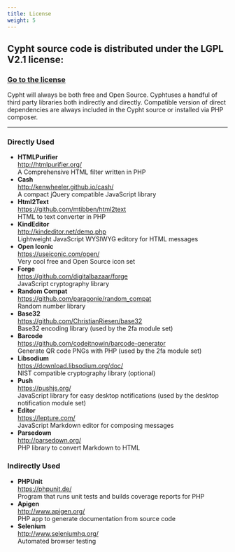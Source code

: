 ```yaml
---
title: License
weight: 5
---
```

<h2>Cypht source code is distributed under the LGPL V2.1 license:</h2>
<h3><a href="https://github.com/cypht-org/cypht/blob/masterLICENSE">Go to the license</a></h3>
<p> Cypht will always be both free and Open Source. Cyphtuses a handful of third party libraries both indirectly
    and directly. Compatible version of direct dependencies are always included in the Cypht source or installed via
    PHP composer.
</p>
<hr>
<h3>Directly Used</h3>
<ul>
    <li><b>HTMLPurifier</b><br/><a href="http://htmlpurifier.org/">http://htmlpurifier.org/</a><br/>A Comprehensive
        HTML filter written in PHP
    </li>
    <li><b>Cash</b><br/><a href="http://kenwheeler.github.io/cash/">http://kenwheeler.github.io/cash/</a><br/>A
        compact jQuery compatible JavaScript library
    </li>
    <li><b>Html2Text</b><br/><a href="https://github.com/mtibben/html2text">https://github.com/mtibben/html2text</a><br/>HTML
        to text converter in PHP
    </li>
    <li><b>KindEditor</b><br/><a href="http://kindeditor.net/demo.php">http://kindeditor.net/demo.php</a><br/>Lightweight
        JavaScript WYSIWYG editory for HTML messages
    </li>
    <li><b>Open Iconic</b><br/><a href="https://useiconic.com/open/">https://useiconic.com/open/</a><br/>Very cool
        free and Open Source icon set
    </li>
    <li><b>Forge</b><br/><a href="https://github.com/digitalbazaar/forge">https://github.com/digitalbazaar/forge</a><br/>JavaScript
        cryptography library
    </li>
    <li><b>Random Compat</b><br/><a href="https://github.com/paragonie/random_compat">https://github.com/paragonie/random_compat</a><br/>Random
        number library
    </li>
    <li><b>Base32</b><br/><a href="https://github.com/ChristianRiesen/base32">https://github.com/ChristianRiesen/base32</a><br/>Base32
        encoding library (used by the 2fa module set)
    </li>
    <li><b>Barcode</b><br/><a href="https://github.com/codeitnowin/barcode-generator">https://github.com/codeitnowin/barcode-generator</a><br/>Generate
        QR code PNGs with PHP (used by the 2fa module set)
    </li>
    <li><b>Libsodium</b><br/><a
            href="https://download.libsodium.org/doc/">https://download.libsodium.org/doc/</a><br/>NIST compatible
        cryptography library (optional)
    </li>
    <li><b>Push</b><br/><a href="https://pushjs.org/">https://pushjs.org/</a><br/>JavaScript library for easy
        desktop notifications (used by the desktop notification module set)
    </li>
    <li><b>Editor</b><br/><a href="https://lepture.com/">https://lepture.com/</a><br/>JavaScript Markdown editor for
        composing messages
    </li>
    <li><b>Parsedown</b><br/><a href="http://parsedown.org/">http://parsedown.org/</a><br/>PHP library to convert
        Markdown to HTML
    </li>
</ul>
<h3>Indirectly Used</h3>
<ul>
    <li><b>PHPUnit</b><br/><a href="https://phpunit.de/">https://phpunit.de/</a><br/>Program that runs unit tests
        and builds coverage reports for PHP
    </li>
    <li><b>Apigen</b><br/><a href="http://www.apigen.org/">http://www.apigen.org/</a><br/>PHP app to generate
        documentation from source code
    </li>
    <li><b>Selenium</b><br/><a href="http://www.seleniumhq.org/">http://www.seleniumhq.org/</a><br/>Automated
        browser testing
    </li>
</ul>
